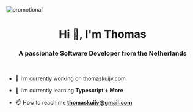 <img src="https://media.discordapp.net/attachments/1054355603549589557/1054359872973570088/image_30.png?width=1440&height=496" alt="promotional">

<h1 align="center">Hi 👋, I'm Thomas</h1>
<h3 align="center">A passionate Software Developer from the Netherlands</h3>
<br>

- 🔭 I’m currently working on [thomaskuijv.com](https://thomaskuijv.com/)

- 🌱 I’m currently learning **Typescript + More**

- 📫 How to reach me **thomaskuijv@gmail.com**
